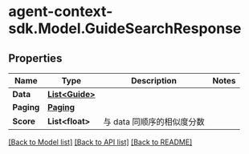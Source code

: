 # agent-context-sdk.Model.GuideSearchResponse

## Properties

Name | Type | Description | Notes
------------ | ------------- | ------------- | -------------
**Data** | [**List&lt;Guide&gt;**](Guide.md) |  | 
**Paging** | [**Paging**](Paging.md) |  | 
**Score** | **List&lt;float&gt;** | 与 data 同顺序的相似度分数 | 

[[Back to Model list]](../../README.md#documentation-for-models) [[Back to API list]](../../README.md#documentation-for-api-endpoints) [[Back to README]](../../README.md)


